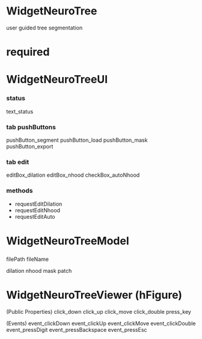 # WidgetNeuroTree
user guided tree segmentation

# required

# WidgetNeuroTreeUI

### status
text_status

### tab pushButtons
pushButton_segment
pushButton_load
pushButton_mask
pushButton_export

### tab edit
editBox_dilation
editBox_nhood
checkBox_autoNhood

### methods
* requestEditDilation
* requestEditNhood
* requestEditAuto

# WidgetNeuroTreeModel

### 
filePath
fileName

dilation
nhood
mask
patch

# WidgetNeuroTreeViewer (hFigure)
(Public Properties)
click_down
click_up
click_move
click_double
press_key

(Events)
event_clickDown
event_clickUp
event_clickMove
event_clickDouble
event_pressDigit
event_pressBackspace
event_pressEsc

